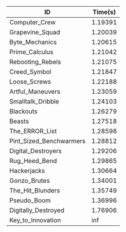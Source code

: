 |ID|Time(s)|
|-|-|
|Computer_Crew|1.19391|
|Grapevine_Squad|1.20039|
|Byte_Mechanics|1.20615|
|Prime_Calculus|1.21042|
|Rebooting_Rebels|1.21075|
|Creed_Symbol|1.21847|
|Loose_Screws|1.22188|
|Artful_Maneuvers|1.23059|
|Smalltalk_Dribble|1.24103|
|Blackouts|1.26279|
|Beasts|1.27518|
|The_ERROR_List|1.28598|
|Pint_Sized_Benchwarmers|1.28812|
|Digital_Destroyers|1.29206|
|Rug_Heed_Bend|1.29865|
|Hackerjacks|1.30664|
|Gonzo_Brutes|1.34001|
|The_Hit_Blunders|1.35749|
|Pseudo_Boom|1.36996|
|Digitally_Destroyed|1.76906|
|Key_to_Innovation|inf|
